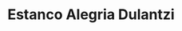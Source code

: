 ---
title: "Estanco Alegria Dulantzi"
url: /alegria-dulantzi/estanco-alegria-dulantzi/
shop: tabaco
---